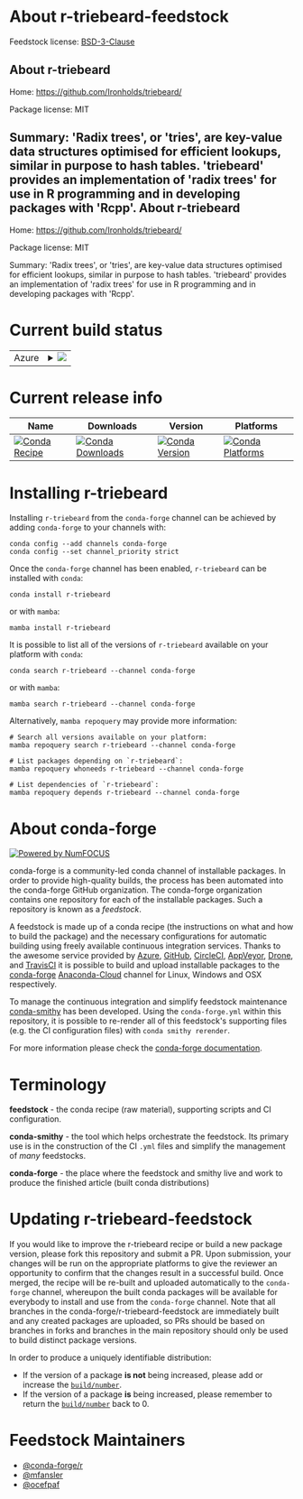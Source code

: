 About r-triebeard-feedstock
===========================

Feedstock license: [BSD-3-Clause](https://github.com/conda-forge/r-triebeard-feedstock/blob/main/LICENSE.txt)

About r-triebeard
-----------------

Home: https://github.com/Ironholds/triebeard/

Package license: MIT

Summary: 'Radix trees', or 'tries', are key-value data structures optimised for efficient lookups, similar in purpose to hash tables. 'triebeard' provides an implementation of 'radix trees' for use in R programming and in developing packages with 'Rcpp'.
About r-triebeard
-----------------

Home: https://github.com/Ironholds/triebeard/

Package license: MIT

Summary: 'Radix trees', or 'tries', are key-value data structures optimised for efficient lookups, similar in purpose to hash tables. 'triebeard' provides an implementation of 'radix trees' for use in R programming and in developing packages with 'Rcpp'.

Current build status
====================


<table>
    
  <tr>
    <td>Azure</td>
    <td>
      <details>
        <summary>
          <a href="https://dev.azure.com/conda-forge/feedstock-builds/_build/latest?definitionId=1749&branchName=main">
            <img src="https://dev.azure.com/conda-forge/feedstock-builds/_apis/build/status/r-triebeard-feedstock?branchName=main">
          </a>
        </summary>
        <table>
          <thead><tr><th>Variant</th><th>Status</th></tr></thead>
          <tbody><tr>
              <td>linux_64_r_base4.2</td>
              <td>
                <a href="https://dev.azure.com/conda-forge/feedstock-builds/_build/latest?definitionId=1749&branchName=main">
                  <img src="https://dev.azure.com/conda-forge/feedstock-builds/_apis/build/status/r-triebeard-feedstock?branchName=main&jobName=linux&configuration=linux%20linux_64_r_base4.2" alt="variant">
                </a>
              </td>
            </tr><tr>
              <td>linux_64_r_base4.3</td>
              <td>
                <a href="https://dev.azure.com/conda-forge/feedstock-builds/_build/latest?definitionId=1749&branchName=main">
                  <img src="https://dev.azure.com/conda-forge/feedstock-builds/_apis/build/status/r-triebeard-feedstock?branchName=main&jobName=linux&configuration=linux%20linux_64_r_base4.3" alt="variant">
                </a>
              </td>
            </tr><tr>
              <td>linux_aarch64_r_base4.2</td>
              <td>
                <a href="https://dev.azure.com/conda-forge/feedstock-builds/_build/latest?definitionId=1749&branchName=main">
                  <img src="https://dev.azure.com/conda-forge/feedstock-builds/_apis/build/status/r-triebeard-feedstock?branchName=main&jobName=linux&configuration=linux%20linux_aarch64_r_base4.2" alt="variant">
                </a>
              </td>
            </tr><tr>
              <td>linux_aarch64_r_base4.3</td>
              <td>
                <a href="https://dev.azure.com/conda-forge/feedstock-builds/_build/latest?definitionId=1749&branchName=main">
                  <img src="https://dev.azure.com/conda-forge/feedstock-builds/_apis/build/status/r-triebeard-feedstock?branchName=main&jobName=linux&configuration=linux%20linux_aarch64_r_base4.3" alt="variant">
                </a>
              </td>
            </tr><tr>
              <td>linux_ppc64le_r_base4.2</td>
              <td>
                <a href="https://dev.azure.com/conda-forge/feedstock-builds/_build/latest?definitionId=1749&branchName=main">
                  <img src="https://dev.azure.com/conda-forge/feedstock-builds/_apis/build/status/r-triebeard-feedstock?branchName=main&jobName=linux&configuration=linux%20linux_ppc64le_r_base4.2" alt="variant">
                </a>
              </td>
            </tr><tr>
              <td>linux_ppc64le_r_base4.3</td>
              <td>
                <a href="https://dev.azure.com/conda-forge/feedstock-builds/_build/latest?definitionId=1749&branchName=main">
                  <img src="https://dev.azure.com/conda-forge/feedstock-builds/_apis/build/status/r-triebeard-feedstock?branchName=main&jobName=linux&configuration=linux%20linux_ppc64le_r_base4.3" alt="variant">
                </a>
              </td>
            </tr><tr>
              <td>osx_64_r_base4.2</td>
              <td>
                <a href="https://dev.azure.com/conda-forge/feedstock-builds/_build/latest?definitionId=1749&branchName=main">
                  <img src="https://dev.azure.com/conda-forge/feedstock-builds/_apis/build/status/r-triebeard-feedstock?branchName=main&jobName=osx&configuration=osx%20osx_64_r_base4.2" alt="variant">
                </a>
              </td>
            </tr><tr>
              <td>osx_64_r_base4.3</td>
              <td>
                <a href="https://dev.azure.com/conda-forge/feedstock-builds/_build/latest?definitionId=1749&branchName=main">
                  <img src="https://dev.azure.com/conda-forge/feedstock-builds/_apis/build/status/r-triebeard-feedstock?branchName=main&jobName=osx&configuration=osx%20osx_64_r_base4.3" alt="variant">
                </a>
              </td>
            </tr><tr>
              <td>osx_arm64_r_base4.2</td>
              <td>
                <a href="https://dev.azure.com/conda-forge/feedstock-builds/_build/latest?definitionId=1749&branchName=main">
                  <img src="https://dev.azure.com/conda-forge/feedstock-builds/_apis/build/status/r-triebeard-feedstock?branchName=main&jobName=osx&configuration=osx%20osx_arm64_r_base4.2" alt="variant">
                </a>
              </td>
            </tr><tr>
              <td>osx_arm64_r_base4.3</td>
              <td>
                <a href="https://dev.azure.com/conda-forge/feedstock-builds/_build/latest?definitionId=1749&branchName=main">
                  <img src="https://dev.azure.com/conda-forge/feedstock-builds/_apis/build/status/r-triebeard-feedstock?branchName=main&jobName=osx&configuration=osx%20osx_arm64_r_base4.3" alt="variant">
                </a>
              </td>
            </tr><tr>
              <td>win_64</td>
              <td>
                <a href="https://dev.azure.com/conda-forge/feedstock-builds/_build/latest?definitionId=1749&branchName=main">
                  <img src="https://dev.azure.com/conda-forge/feedstock-builds/_apis/build/status/r-triebeard-feedstock?branchName=main&jobName=win&configuration=win%20win_64_" alt="variant">
                </a>
              </td>
            </tr>
          </tbody>
        </table>
      </details>
    </td>
  </tr>
</table>

Current release info
====================

| Name | Downloads | Version | Platforms |
| --- | --- | --- | --- |
| [![Conda Recipe](https://img.shields.io/badge/recipe-r--triebeard-green.svg)](https://anaconda.org/conda-forge/r-triebeard) | [![Conda Downloads](https://img.shields.io/conda/dn/conda-forge/r-triebeard.svg)](https://anaconda.org/conda-forge/r-triebeard) | [![Conda Version](https://img.shields.io/conda/vn/conda-forge/r-triebeard.svg)](https://anaconda.org/conda-forge/r-triebeard) | [![Conda Platforms](https://img.shields.io/conda/pn/conda-forge/r-triebeard.svg)](https://anaconda.org/conda-forge/r-triebeard) |

Installing r-triebeard
======================

Installing `r-triebeard` from the `conda-forge` channel can be achieved by adding `conda-forge` to your channels with:

```
conda config --add channels conda-forge
conda config --set channel_priority strict
```

Once the `conda-forge` channel has been enabled, `r-triebeard` can be installed with `conda`:

```
conda install r-triebeard
```

or with `mamba`:

```
mamba install r-triebeard
```

It is possible to list all of the versions of `r-triebeard` available on your platform with `conda`:

```
conda search r-triebeard --channel conda-forge
```

or with `mamba`:

```
mamba search r-triebeard --channel conda-forge
```

Alternatively, `mamba repoquery` may provide more information:

```
# Search all versions available on your platform:
mamba repoquery search r-triebeard --channel conda-forge

# List packages depending on `r-triebeard`:
mamba repoquery whoneeds r-triebeard --channel conda-forge

# List dependencies of `r-triebeard`:
mamba repoquery depends r-triebeard --channel conda-forge
```


About conda-forge
=================

[![Powered by
NumFOCUS](https://img.shields.io/badge/powered%20by-NumFOCUS-orange.svg?style=flat&colorA=E1523D&colorB=007D8A)](https://numfocus.org)

conda-forge is a community-led conda channel of installable packages.
In order to provide high-quality builds, the process has been automated into the
conda-forge GitHub organization. The conda-forge organization contains one repository
for each of the installable packages. Such a repository is known as a *feedstock*.

A feedstock is made up of a conda recipe (the instructions on what and how to build
the package) and the necessary configurations for automatic building using freely
available continuous integration services. Thanks to the awesome service provided by
[Azure](https://azure.microsoft.com/en-us/services/devops/), [GitHub](https://github.com/),
[CircleCI](https://circleci.com/), [AppVeyor](https://www.appveyor.com/),
[Drone](https://cloud.drone.io/welcome), and [TravisCI](https://travis-ci.com/)
it is possible to build and upload installable packages to the
[conda-forge](https://anaconda.org/conda-forge) [Anaconda-Cloud](https://anaconda.org/)
channel for Linux, Windows and OSX respectively.

To manage the continuous integration and simplify feedstock maintenance
[conda-smithy](https://github.com/conda-forge/conda-smithy) has been developed.
Using the ``conda-forge.yml`` within this repository, it is possible to re-render all of
this feedstock's supporting files (e.g. the CI configuration files) with ``conda smithy rerender``.

For more information please check the [conda-forge documentation](https://conda-forge.org/docs/).

Terminology
===========

**feedstock** - the conda recipe (raw material), supporting scripts and CI configuration.

**conda-smithy** - the tool which helps orchestrate the feedstock.
                   Its primary use is in the construction of the CI ``.yml`` files
                   and simplify the management of *many* feedstocks.

**conda-forge** - the place where the feedstock and smithy live and work to
                  produce the finished article (built conda distributions)


Updating r-triebeard-feedstock
==============================

If you would like to improve the r-triebeard recipe or build a new
package version, please fork this repository and submit a PR. Upon submission,
your changes will be run on the appropriate platforms to give the reviewer an
opportunity to confirm that the changes result in a successful build. Once
merged, the recipe will be re-built and uploaded automatically to the
`conda-forge` channel, whereupon the built conda packages will be available for
everybody to install and use from the `conda-forge` channel.
Note that all branches in the conda-forge/r-triebeard-feedstock are
immediately built and any created packages are uploaded, so PRs should be based
on branches in forks and branches in the main repository should only be used to
build distinct package versions.

In order to produce a uniquely identifiable distribution:
 * If the version of a package **is not** being increased, please add or increase
   the [``build/number``](https://docs.conda.io/projects/conda-build/en/latest/resources/define-metadata.html#build-number-and-string).
 * If the version of a package **is** being increased, please remember to return
   the [``build/number``](https://docs.conda.io/projects/conda-build/en/latest/resources/define-metadata.html#build-number-and-string)
   back to 0.

Feedstock Maintainers
=====================

* [@conda-forge/r](https://github.com/conda-forge/r/)
* [@mfansler](https://github.com/mfansler/)
* [@ocefpaf](https://github.com/ocefpaf/)

